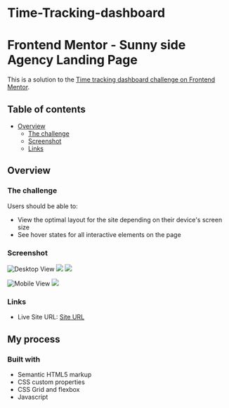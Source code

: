 # Time-Tracking-dashboard

# Frontend Mentor - Sunny side Agency Landing Page

This is a solution to the [Time tracking dashboard challenge on Frontend Mentor](remaining). 


## Table of contents

- [Overview](#overview)
  - [The challenge](#the-challenge)
  - [Screenshot](#screenshot)
  - [Links](#links)


## Overview

### The challenge

Users should be able to:

- View the optimal layout for the site depending on their device's screen size
- See hover states for all interactive elements on the page


### Screenshot

![Desktop View](./screenshot1.jpg)
![](./screenshot2.jpg)
![](./screenshot3.jpg)

![Mobile View](./mobilescreenshot1.jpg)
![](./mobilescreenshot2.jpg)


### Links

- Live Site URL: [Site URL](https://veenali.github.io/Sunny-side-agency-landing-page/)

## My process

### Built with

- Semantic HTML5 markup
- CSS custom properties
- CSS Grid and flexbox
- Javascript



